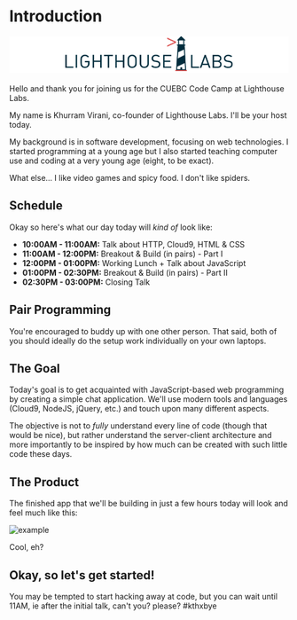 # Introduction

<div style="background-color:white; width:100%; margin-bottom:20px">
  <img src="/images/lhl-logo.png" style="width:60%; margin-left:20%">
</div>

Hello and thank you for joining us for the CUEBC Code Camp at Lighthouse Labs.

My name is Khurram Virani, co-founder of Lighthouse Labs. I'll be your host today. 

My background is in software development, focusing on web technologies. I started programming at a young age but I also started teaching computer use and coding at a very young age (eight, to be exact).

What else... I like video games and spicy food. I don't like spiders.

## Schedule

Okay so here's what our day today will _kind of_ look like:

* **10:00AM - 11:00AM:** Talk about HTTP, Cloud9, HTML & CSS
* **11:00AM - 12:00PM:** Breakout & Build (in pairs) - Part I
* **12:00PM - 01:00PM:** Working Lunch + Talk about JavaScript
* **01:00PM - 02:30PM:** Breakout & Build (in pairs) - Part II
* **02:30PM - 03:00PM:** Closing Talk

## Pair Programming

You're encouraged to buddy up with one other person. That said, both of you should ideally do the setup work individually on your own laptops. 

## The Goal

Today's goal is to get acquainted with JavaScript-based web programming by creating a simple chat application. We'll use modern tools and languages (Cloud9, NodeJS, jQuery, etc.) and touch upon many different aspects. 

The objective is not to _fully_ understand every line of code (though that would be nice), but rather understand the server-client architecture and more importantly to be inspired by how much can be created with such little code these days.

## The Product

The finished app that we'll be building in just a few hours today will look and feel much like this:

![example](http://d.pr/i/1k0TK/33fupKLm+)

Cool, eh?

## Okay, so let's get started!

You may be tempted to start hacking away at code, but you can wait until 11AM, ie after the initial talk, can't you? please? #kthxbye